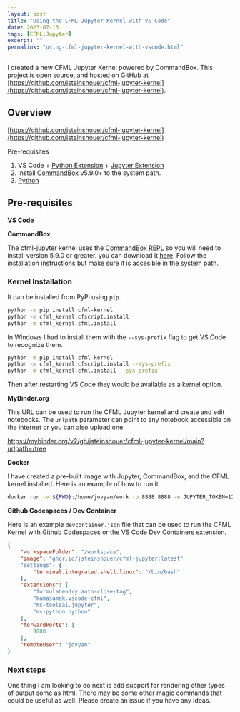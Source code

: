 ```yaml
---
layout: post
title: "Using the CFML Jupyter Kernel with VS Code"
date: 2023-07-13
tags: [CFML,Jupyter]
excerpt: ""
permalink: "using-cfml-jupyter-kernel-with-vscode.html"
---
```


I created a new CFML Jupyter Kernel powered by CommandBox. This project is open source, and hosted on GitHub at [https://github.com/jsteinshouer/cfml-jupyter-kernel](https://github.com/jsteinshouer/cfml-jupyter-kernel).



## Overview


[https://github.com/jsteinshouer/cfml-jupyter-kernel](https://github.com/jsteinshouer/cfml-jupyter-kernel)

Pre-requisites

1. VS Code + [Python Extension](https://marketplace.visualstudio.com/items?itemName=ms-python.python) + [Jupyter Extension](https://marketplace.visualstudio.com/items?itemName=ms-toolsai.jupyter)
2. Install [CommandBox](https://www.ortussolutions.com/products/commandbox#download) v5.9.0+ to the system path.
3. [Python](https://www.python.org/downloads/)

## Pre-requisites

**VS Code**

**CommandBox**

The cfml-jupyter kernel uses the [CommandBox REPL]() so you will need to install version 5.9.0 or greater. 
you can download it [here](https://www.ortussolutions.com/products/commandbox#download). Follow the [installation instructions](https://commandbox.ortusbooks.com/setup/installation) but make sure it is accesible in the system path.




### Kernel Installation

It can be installed from PyPi using `pip`.

```bash
python -m pip install cfml-kernel
python -m cfml_kernel.cfscript.install
python -m cfml_kernel.cfml.install
```

In Windows I had to install them with the `--sys-prefix` flag to get VS Code to recognize them.

```bash
python -m pip install cfml-kernel
python -m cfml_kernel.cfscript.install --sys-prefix
python -m cfml_kernel.cfml.install --sys-prefix
```

Then after restarting VS Code they would be available as a kernel option.

**MyBinder.org**

This URL can be used to run the CFML Jupyter kernel and create and edit notebooks. The `urlpath` parameter can point to any notebook accessible on the internet or you can also upload one. 

https://mybinder.org/v2/gh/jsteinshouer/cfml-jupyter-kernel/main?urlpath=/tree

**Docker**

I have created a pre-built image with Jupyter, CommandBox, and the CFML kernel installed. Here is an example of how to run it.

```bash
docker run -v ${PWD}:/home/jovyan/work -p 8888:8888 -e JUPYTER_TOKEN=123 ghcr.io/jsteinshouer/cfml-jupyter:latest
```


**Github Codespaces / Dev Container**

Here is an example `devcontainer.json` file that can be used to run the CFML Kernel with Github Codespaces or the VS Code Dev Containers extension.

```json
{
    "workspaceFolder": "/workspace",
    "image": "ghcr.io/jsteinshouer/cfml-jupyter:latest"
    "settings": {
        "terminal.integrated.shell.linux": "/bin/bash"
    },
    "extensions": [
		"formulahendry.auto-close-tag",
		"kamasamak.vscode-cfml",
		"ms-toolsai.jupyter",
		"ms-python.python"
	],
    "forwardPorts": [
        8888
    ],
    "remoteUser": "jovyan"
}
```

### Next steps

One thing I am looking to do next is add support for rendering other types of output some as html. There may be some other magic commands that could be useful as well. Please create an issue if you have any ideas.